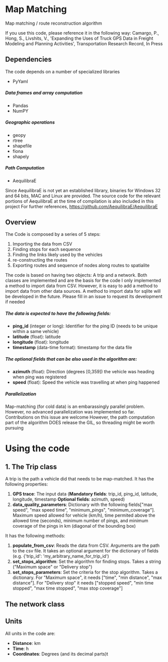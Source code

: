 # Map Matching
Map matching / route reconstruction algorithm

If you use this code, please reference it in the following way:
Camargo, P., Hong, S., Livshits, V., 'Expanding the Uses of Truck GPS Data in Freight Modeling and Planning Activities', Transportation Research Record, In Press

## Dependencies
The code depends on a number of specialized libraries

* PyYaml
##### Data frames and array computation
* Pandas
* NumPY

##### Geographic operations
* geopy
* rtree
* shapefile
* fiona
* shapely

##### Path Computation
* AequilibraE

Since AequilibraE is not yet an established library, binaries for Windows 32 and 64 bits, MAC and Linux are provided.
The source code for the relevant portions of AequilibraE at the time of compilation is also included in this project
For further references, https://github.com/AequilibraE/AequilibraE
 

## Overview

The Code is composed by a series of 5 steps:

1. Importing the data from CSV
2. Finding stops for each sequence
3. Finding the links likely used by the vehicles
4. re-constructing the routes
5. Exporting routes and sequence of nodes along routes to spatialite

The code is based on having two objects: A trip and a network. Both classes are implemented and are the basis for the code
I only implemented a method to import data from CSV. However, it is easy to add a method to import data from other data sources. A method to import data for sqlite will be developed in the future. Please fill in an issue to request its development if needed



##### The data is expected to have the following fields:
 
* **ping_id** (integer or long): Identifier for the ping ID (needs to be unique within a same vehicle)
* **latitude** (float): latitude
* **longitude** (float): longitude
* **timestamp** (data-time format): timestamp for the data file


##### The optional fields that can be also used in the algorithm are:
* **azimuth** (float): Direction (degrees [0,359]) the vehicle was heading when ping was registered
* **speed** (float): Speed the vehicle was travelling at when ping happened

##### Parallelization

Map-matching (for cold data) is an embarassingly parallel problem. However, no advanced parallelization was implemented so far. Contributions on this issue are welcome
However, the path computation part of the algorithm DOES release the GIL, so threading might be worth pursuing

# Using the code

## 1. The Trip class
  A trip is the path a vehicle did that needs to be map-matched.
  It has the following properties:
  1. **GPS trace**: The input data (**Mandatory fields**: trip_id, ping_id, latitude, longitude, timestamp **Optional fields**: azimuth, speed)
  2. **data_quality_parameters**: Dictionary with the following fields["max speed", "max speed time", "minimum_pings", "minimum_coverage"]. Maximum speed allowed for vehicle (km/h), time permited above the allowed time (seconds), minimum number of pings, and minimum coverage of the pings in km (diagonal of the bounding box)


  It has the following methods:
  1. **populate_from_csv**: Reads the data from CSV. Arguments are the path to the csv file. It takes an optional argument for the dictionary of fields (e.g. {'trip_id': 'my_arbitrary_name_for_trip_id')
  2. **set_stops_algorithm**: Set the algorithm for finding stops. Takes a string ("Maximum space" or "Delivery stop")
  3. **set_stops_parameters**: Set the criteria for the stop algorithm. Takes a dictionary. For "Maximum space", it needs ["time", "min distance", "max distance"]. For "Delivery stop" it needs ["stopped speed", "min time stopped", "max time stopped", "max stop coverage"]
  
  
## The network class



## Units 
 All units in the code are:
 * **Distance**: km
 * **Time**: h
 * **Coordinates**: Degrees (and its decimal parts)t  
  
